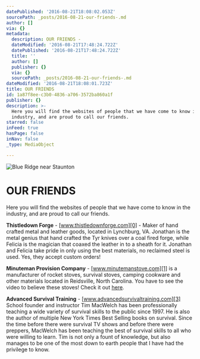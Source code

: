 ```yaml
---
datePublished: '2016-08-21T18:08:02.053Z'
sourcePath: _posts/2016-08-21-our-friends-.md
author: []
via: {}
metadata:
  description: OUR FRIENDS -
  dateModified: '2016-08-21T17:48:24.722Z'
  datePublished: '2016-08-21T17:48:24.722Z'
  title: ''
  author: []
  publisher: {}
  via: {}
  sourcePath: _posts/2016-08-21-our-friends-.md
dateModified: '2016-08-21T18:08:01.723Z'
title: OUR FRIENDS
id: 1a87f8ee-c3b0-4836-a706-3572ba860a1f
publisher: {}
description: >-
  Here you will find the websites of people that we have come to know in the
  industry, and are proud to call our friends.
starred: false
inFeed: true
hasPage: false
inNav: false
_type: MediaObject

---
```

![Blue Ridge near Staunton](https://the-grid-user-content.s3-us-west-2.amazonaws.com/4487a190-1050-49a0-ac7f-705f270ed3a5.jpg)

# OUR FRIENDS

Here you will find the websites of people that we have come to know in the industry, and are proud to call our friends.

**Thistledown Forge** - [www.thistledownforge.com][0] - Maker of hand crafted metal and leather goods, located in Lynchburg, VA. Jonathan is the metal genius that hand crafted the Tyr knives over a coal fired forge, while Felicia is the magician that coaxed the leather in to a sheath for it. Jonathan and Felicia take pride in only using the best materials, no reclaimed steel is used. Yes, they accept custom orders!

**Minuteman Provision Company** - [www.minutemanstove.com][1] is a manufacturer of rocket stoves, survival stoves, camping cookware and other materials located in Reidsville, North Carolina. You have to see the video to believe these stoves! Check it out [here][2].

**Advanced Survival Training** - [www.advancedsurvivaltraining.com][3] School founder and instructor Tim MacWelch has been professionally teaching a wide variety of survival skills to the public since 1997\. He is also the author of multiple New York Times Best Selling books on survival. Since the time before there were survival TV shows and before there were preppers, MacWelch has been teaching the best of survival skills to all who were willing to learn. Tim is not only a fount of knowledge, but also manages to be one of the most down to earth people that I have had the privilege to know.

[0]: http://www.thistledownforge.com/ "www.thistledownforge.com"
[1]: http://www.minutemanstove.com/ "www.minutemanstove.com"
[2]: https://youtu.be/rQkWCl3yjsA "minuteman stove"
[3]: http://www.advancedsurvivaltraining.com/ "www.advancedsurvivaltraining.com"